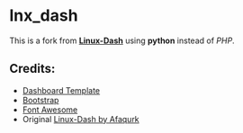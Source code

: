 # lnx_dash

This is a fork from [**Linux-Dash**](https://github.com/afaqurk/linux-dash)
using **python** instead of *PHP*.

## Credits:
* [Dashboard Template](http://www.egrappler.com/templatevamp-free-twitter-bootstrap-admin-template/)
* [Bootstrap](http://getbootstrap.com)
* [Font Awesome](http://fontawesome.io/)
* Original [Linux-Dash by Afaqurk](https://github.com/afaqurk/linux-dash)
